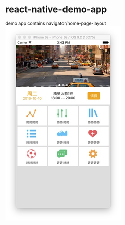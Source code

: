 # react-native-demo-app
demo app contains navigator/home-page-layout
<br>
<img src='./img/snapshot.jpg'>
